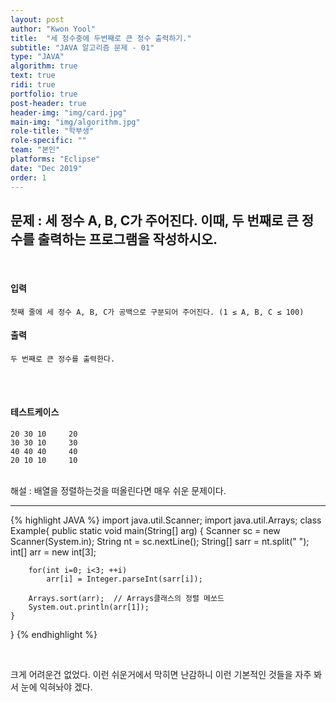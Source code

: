 ```yaml
---
layout: post
author: "Kwon Yool"
title:  "세 정수중에 두번째로 큰 정수 출력하기."
subtitle: "JAVA 알고리즘 문제 - 01"
type: "JAVA"
algorithm: true
text: true
ridi: true
portfolio: true
post-header: true
header-img: "img/card.jpg"
main-img: "img/algorithm.jpg"
role-title: "학부생"
role-specific: ""
team: "본인"
platforms: "Eclipse"
date: "Dec 2019"
order: 1
---
```

## 문제 : 세 정수 A, B, C가 주어진다. 이때, 두 번째로 큰 정수를 출력하는 프로그램을 작성하시오.

<br/>



#### 입력
```
첫째 줄에 세 정수 A, B, C가 공백으로 구분되어 주어진다. (1 ≤ A, B, C ≤ 100)
```

#### 출력
```
두 번째로 큰 정수를 출력한다.
```
<br/>
<br/>

#### 테스트케이스
```
20 30 10     20
30 30 10     30
40 40 40     40
20 10 10     10
```
<br/>
해설 : 배열을 정렬하는것을 떠올린다면 매우 쉬운 문제이다.
<br/>

_ _ _

{% highlight JAVA %}
import java.util.Scanner;
import java.util.Arrays;
class Example{
	public static void main(String[] arg) {
		Scanner sc = new Scanner(System.in);
		String nt = sc.nextLine();
		String[] sarr = nt.split(" ");
		int[] arr = new int[3];

		for(int i=0; i<3; ++i)
			arr[i] = Integer.parseInt(sarr[i]);
	
		Arrays.sort(arr);  // Arrays클래스의 정렬 메쏘드
		System.out.println(arr[1]);
	}
}
{% endhighlight %}

<br/>

크게 어려운건 없었다. 이런 쉬운거에서 막히면 난감하니 이런 기본적인 것들을 자주 봐서 눈에 익혀놔야 겠다.

